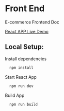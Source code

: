 # Front End

E-commerce Frontend Doc

[React APP Live Demo](https://hekitech.herokuapp.com/)

## Local Setup: 

Install dependencies

```bash
  npm install
```

Start React App

```bash
  npm run dev
```

Build App

```bash
  npm run build
```




